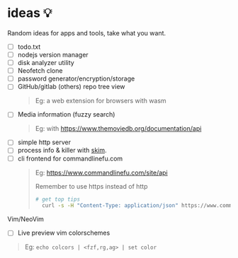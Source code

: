 # ideas 💡
Random ideas for apps and tools, take what you want.

- [ ] todo.txt
- [ ] nodejs version manager
- [ ] disk analyzer utility
- [ ] Neofetch clone
- [ ] password generator/encryption/storage
- [ ] GitHub/gitlab (others) repo tree view
  > Eg: a web extension for browsers with wasm
- [ ] Media information (fuzzy search)
  > Eg: with https://www.themoviedb.org/documentation/api
- [ ] simple http server
- [ ] process info & killer with [skim](https://github.com/lotabout/skim).
- [ ] cli frontend for commandlinefu.com
  > Eg: https://www.commandlinefu.com/site/api 
  >  
  >  Remember to use https instead of http
  >  ```bash
  >  # get top tips
  >    curl -s -H "Content-Type: application/json" https://www.commandlinefu.com/commands/browse/sort-by-votes/json
  >  ```

Vim/NeoVim
- [ ] Live preview vim colorschemes
> Eg: `echo colcors | <fzf,rg,ag> | set color`
